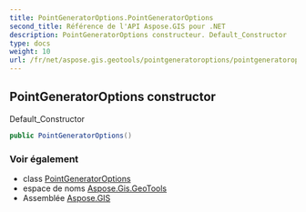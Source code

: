 ```yaml
---
title: PointGeneratorOptions.PointGeneratorOptions
second_title: Référence de l'API Aspose.GIS pour .NET
description: PointGeneratorOptions constructeur. Default_Constructor
type: docs
weight: 10
url: /fr/net/aspose.gis.geotools/pointgeneratoroptions/pointgeneratoroptions/
---
```

## PointGeneratorOptions constructor

Default_Constructor

```csharp
public PointGeneratorOptions()
```

### Voir également

* class [PointGeneratorOptions](../)
* espace de noms [Aspose.Gis.GeoTools](../../pointgeneratoroptions/)
* Assemblée [Aspose.GIS](../../../)


